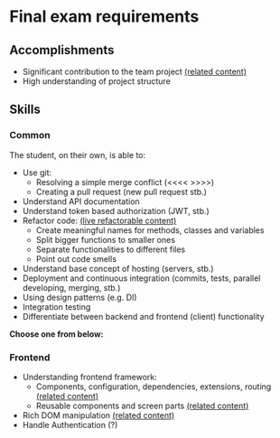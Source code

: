 # Final exam requirements

## Accomplishments

 -  Significant contribution to the team project [(related content)](https://github.com/greenfox-academy/huli-review-helper/)
 -  High understanding of project structure

## Skills

### Common

The student, on their own, is able to:
 -  Use git:
     -  Resolving a simple merge conflict (<<<< >>>>)
     -  Creating a pull request (new pull request stb.)
 -  Understand API documentation
 -  Understand token based authorization (JWT, stb.)
 -  Refactor code: [(live refactorable content)](https://github.com/bpo106/fedex)
     -  Create meaningful names for methods, classes and variables
     -  Split bigger functions to smaller ones
     -  Separate functionalities to different files
     -  Point out code smells
 -  Understand base concept of hosting (servers, stb.)
 -  Deployment and continuous integration (commits, tests, parallel developing, merging, stb.)
 -  Using design patterns (e.g. DI)
 -  Integration testing
 -  Differentiate between backend and frontend (client) functionality


**Choose one from below:**

### Frontend

 -  Understanding frontend framework:
     -  Components, configuration, dependencies, extensions, routing [(related content)](https://github.com/greenfox-academy/huli-review-helper/tree/develop/src)
     -  Reusable components and screen parts [(related content)](https://github.com/greenfox-academy/huli-review-helper/blob/develop/src/app/Suggestion.js)
 -  Rich DOM manipulation [(related content)](https://github.com/greenfox-academy/huli-review-helper/blob/develop/src/app/index.js)
 -  Handle Authentication (?)
